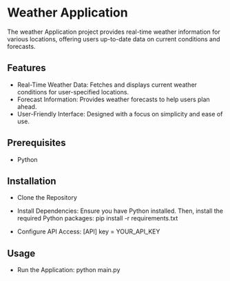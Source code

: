 # Weather Application
The weather Application project provides real-time weather information for various locations, offering users up-to-date data on current conditions and forecasts.

## Features
- Real-Time Weather Data: Fetches and displays current weather conditions for user-specified locations.
- Forecast Information: Provides weather forecasts to help users plan ahead.
- User-Friendly Interface: Designed with a focus on simplicity and ease of use.

## Prerequisites
- Python

## Installation
- Clone the Repository
  
- Install Dependencies: Ensure you have Python installed. Then, install the required Python packages:
pip install -r requirements.txt

- Configure API Access:
[API]
key = YOUR_API_KEY

## Usage
- Run the Application:
python main.py
